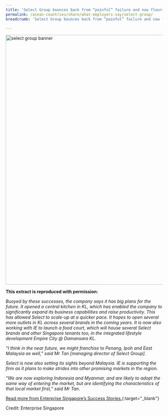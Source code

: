 ```yaml
---
title: 'Select Group bounces back from “painful” failure and now flourishing in SEA'
permalink: /asean-countries/share/what-employers-say/select-group/
breadcrumb: 'Select Group bounces back from “painful” failure and now flourishing in SEA'

---
```



<img src="\images\asean-employers\select-group.jpg" alt="select group banner" style="width:800px;" />

**This extract is reproduced with permission:**

*Buoyed by these successes, the company says it has big plans for the future. It opened a central kitchen in KL, which has enabled the company to significantly expand its business capabilities and raise productivity. This has allowed Select to scale-up at a quicker pace. It hopes to open several more outlets in KL across several brands in the coming years. It is now also working with IE to launch a food court, which will house several Select brands and other Singapore tenants too, in the integrated lifestyle development Empire City @ Damansara KL.*

*“I think in the near future, we might franchise to Penang, Ipoh and East Malaysia as well,” said Mr Tan [managing director of Select Group].*

*Select is now also setting its sights beyond Malaysia. IE is supporting the firm as it plans to make strides into other promising markets in the region.*

*“We are now exploring Indonesia and Myanmar, and are likely to adopt the same way of entering the market, but are identifying the characteristics of that local market first,” said Mr Tan.*

[Read more from Enterprise Singapore’s Success Stories.](https://ie.enterprisesg.gov.sg/Venture-Overseas/SgGoesGlobal/SelectGroup){:target="_blank"}

Credit: Enterprise Singapore